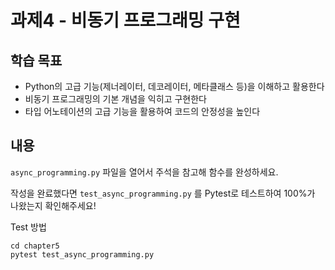 # 과제4 - 비동기 프로그래밍 구현

## 학습 목표

- Python의 고급 기능(제너레이터, 데코레이터, 메타클래스 등)을 이해하고 활용한다
- 비동기 프로그래밍의 기본 개념을 익히고 구현한다
- 타입 어노테이션의 고급 기능을 활용하여 코드의 안정성을 높인다

## 내용

`async_programming.py` 파일을 열어서 주석을 참고해 함수를 완성하세요.

작성을 완료했다면 `test_async_programming.py` 를 Pytest로 테스트하여 100%가 나왔는지 확인해주세요!

Test 방법

```shell
cd chapter5
pytest test_async_programming.py
```
